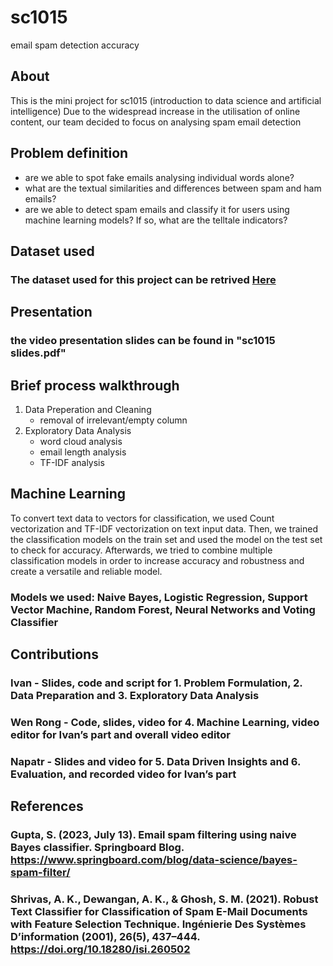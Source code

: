 # sc1015
email spam detection accuracy

## About

This is the mini project for sc1015 (introduction to data science and artificial intelligence)
Due to the widespread increase in the utilisation of online content, our team decided to focus on analysing spam email detection

## Problem definition
- are we able to spot fake emails analysing individual words alone?
- what are the textual similarities and differences between spam and ham emails?
- are we able to detect spam emails and classify it for users using machine learning models? If so, what are the telltale indicators?



## Dataset used 
### The dataset used for this project can be retrived [Here](https://www.kaggle.com/datasets/mfaisalqureshi/spam-email)


## Presentation
### the video presentation slides can be found in "sc1015 slides.pdf"


## Brief process walkthrough

1. Data Preperation and Cleaning
   + removal of irrelevant/empty column
2. Exploratory Data Analysis
   + word cloud analysis
   + email length analysis
   + TF-IDF analysis
   
   








## Machine Learning
To convert text data to vectors for classification, we used Count vectorization and TF-IDF vectorization on text input data. Then, we trained the classification models on the train set and used the model on the test set to check for accuracy. Afterwards, we tried to combine multiple classification models in order to increase accuracy and robustness and create a versatile and reliable model.
### Models we used: Naive Bayes, Logistic Regression, Support Vector Machine, Random Forest, Neural Networks and Voting Classifier

## Contributions
### Ivan - Slides, code and script for 1. Problem Formulation, 2. Data Preparation and 3. Exploratory Data Analysis
### Wen Rong - Code, slides, video for 4. Machine Learning, video editor for Ivan’s part and overall video editor
### Napatr - Slides and video for 5. Data Driven Insights and 6. Evaluation, and recorded video for Ivan’s part

## References
### Gupta, S. (2023, July 13). Email spam filtering using naive Bayes classifier. Springboard Blog. https://www.springboard.com/blog/data-science/bayes-spam-filter/
### Shrivas, A. K., Dewangan, A. K., & Ghosh, S. M. (2021). Robust Text Classifier for Classification of Spam E-Mail Documents with Feature Selection Technique. Ingénierie Des Systèmes D’information (2001), 26(5), 437–444. https://doi.org/10.18280/isi.260502
